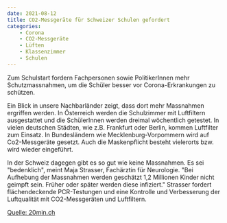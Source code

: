 ```yaml
---
date: 2021-08-12
title: CO2-Messgeräte für Schweizer Schulen gefordert
categories:
    - Corona
    - CO2-Messgeräte
    - Lüften
    - Klassenzimmer
    - Schulen
---
```

Zum Schulstart fordern Fachpersonen sowie PolitikerInnen mehr Schutzmassnahmen, um die Schüler besser vor Corona-Erkrankungen zu schützen.

Ein Blick in unsere Nachbarländer zeigt, dass dort mehr Massnahmen ergriffen werden. In Österreich werden die Schulzimmer mit Luftfiltern ausgestattet und die SchülerInnen werden dreimal wöchentlich getestet. In vielen deutschen Städten, wie z.B. Frankfurt oder Berlin, kommen Luftfilter zum Einsatz. In Bundesländern wie Mecklenburg-Vorpommern wird auf Co2-Messgeräte gesetzt. Auch die Maskenpflicht besteht vielerorts bzw. wird wieder eingeführt.

In der Schweiz dagegen gibt es so gut wie keine Massnahmen. 
Es sei "bedenklich", meint Maja Strasser, Fachärztin für Neurologie. "Bei Aufhebung der Massnahmen werden geschätzt 1,2 Millionen Kinder nicht geimpft sein. Früher oder später werden diese infiziert." Strasser fordert flächendeckende PCR-Testungen und eine Kontrolle und Verbesserung der Luftqualität mit CO2-Messgeräten und Luftfiltern.

[Quelle: 20min.ch](https://www.20min.ch/story/experten-fordern-luftfilter-und-co2-messgeraete-in-schweizer-schulen-139175124752)